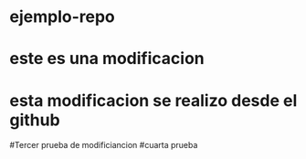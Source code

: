 # ejemplo-repo 

# este es una modificacion
# esta modificacion se realizo desde el github
#Tercer prueba de modificiancion 
#cuarta prueba
